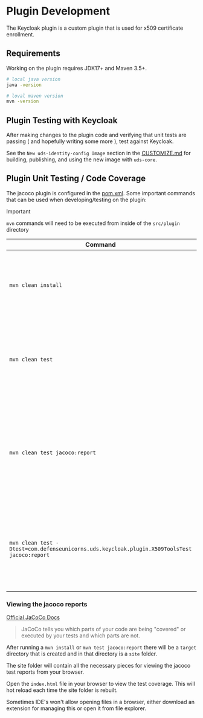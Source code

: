 # Plugin Development

The Keycloak plugin is a custom plugin that is used for x509 certificate enrollment.

## Requirements

Working on the plugin requires JDK17+ and Maven 3.5+.

```bash
# local java version
java -version

# loval maven version
mvn -version
```

## Plugin Testing with Keycloak

After making changes to the plugin code and verifying that unit tests are passing ( and hopefully writing some more ), test against Keycloak.

See the `New uds-identity-config Image` section in the [CUSTOMIZE.md](./CUSTOMIZE.md#new-uds-identity-config-image) for building, publishing, and using the new image with `uds-core`.

## Plugin Unit Testing / Code Coverage

The jacoco plugin is configured in the [pom.xml](./src/plugin/pom.xml). Some important commands that can be used when developing/testing on the plugin:

> [!IMPORTANT]
> `mvn` commands will need to be executed from inside of the `src/plugin` directory

|Command|Description|
|-------|-----------|
| `mvn clean install` | Cleans up build artifacts and then builds and installs project into local maven repository. |
| `mvn clean test` | Cleans up build artifacts and then compiles the source code and runs all tests in the project. |
| `mvn clean test jacoco:report` | Cleans up build artifacts and then compiles the source code and runs all tests in the project and then generates jacoco report. |
| `mvn clean test -Dtest=com.defenseunicorns.uds.keycloak.plugin.X509ToolsTest jacoco:report` | Same as `mvn clean test` but instead of running all tests in project, only runs the tests in designated file. |

### Viewing the jacoco reports

[Official JaCoCo Docs](https://www.jacoco.org/jacoco/trunk/doc/)

> JaCoCo tells you which parts of your code are being "covered" or executed by your tests and which parts are not.

After running a `mvn install` or `mvn test jacoco:report` there will be a `target` directory that is created and in that directory is a `site` folder. 

The site folder will contain all the necessary pieces for viewing the jacoco test reports from your browser. 

Open the `index.html` file in your browser to view the test coverage. This will hot reload each time the site folder is rebuilt.

Sometimes IDE's won't allow opening files in a browser, either download an extension for managing this or open it from file explorer.
